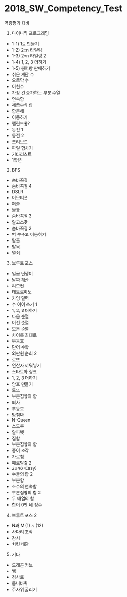 # 2018_SW_Competency_Test
역량평가 대비

1. 다이나믹 프로그래밍
- 1-1) 1로 만들기
- 1-2) 2×n 타일링
- 1-3) 2×n 타일링 2
- 1-4) 1, 2, 3 더하기
- 1-5) 붕어빵 판매하기
- 쉬운 계단 수
- 오르막 수
- 이친수
- 가장 긴 증가하는 부분 수열
- 연속합
- 제곱수의 합
- 합분해
- 이동하기
- 팰린드롬?
- 동전 1
- 동전 2
- 크리보드
- 파일 합치기
- 기타리스트
- 1학년

2. BFS
- 숨바꼭질
- 숨바꼭질 4
- DSLR
- 이모티콘
- 퍼즐
- 물통
- 숨바꼭질 3
- 알고스팟
- 숨바꼭질 2
- 벽 부수고 이동하기
- 탈출
- 탈옥
- 열쇠

3. 브루트 포스
- 일곱 난쟁이
- 날짜 계산
- 리모컨
- 테트로미노
- 카잉 달력
- 수 이어 쓰기 1
- 1, 2, 3 더하기
- 다음 순열
- 이전 순열
- 모든 순열
- 차이를 최대로
- 부등호
- 단어 수학
- 외판원 순회 2
- 로또
- 연산자 끼워넣기
- 스타트와 링크
- 1, 2, 3 더하기
- 암호 만들기
- 로또
- 부분집합의 합
- 퇴사
- 부등호
- 맞춰봐
- N-Queen
- 스도쿠
- 알파벳
- 집합
- 부분집합의 합
- 종이 조각
- 가르침
- 째로탈출 2
- 2048 (Easy)
- 수들의 합 2
- 부분합
- 소수의 연속합
- 부분집합의 합 2
- 두 배열의 합
- 합이 0인 네 정수

4. 브루트 포스 2
- N과 M (1) ~ (12)
- 사다리 조작
- 감시
- 치킨 배달

5. 기타
- 드래곤 커브
- 뱀
- 경사로
- 톱니바퀴
- 주사위 굴리기
